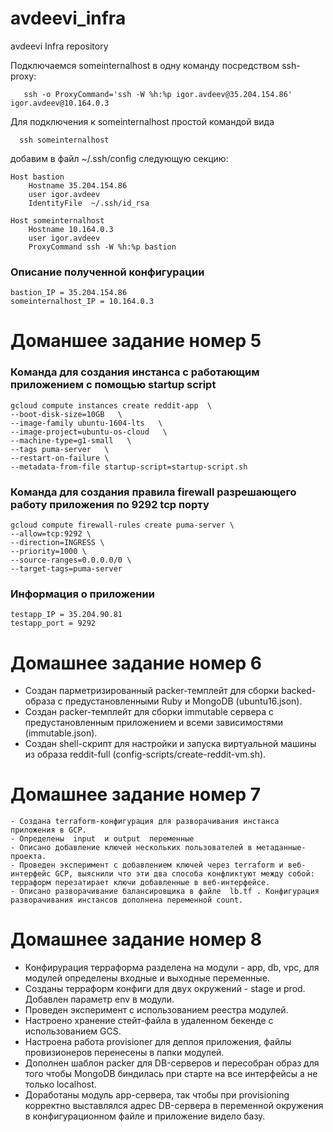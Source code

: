 # avdeevi_infra
avdeevi Infra repository

 Подключаемся someinternalhost  в одну команду посредством  ssh-proxy:
```
   ssh -o ProxyCommand='ssh -W %h:%p igor.avdeev@35.204.154.86' igor.avdeev@10.164.0.3
```
 Для подключения к someinternalhost  простой командой вида 

```
  ssh someinternalhost
```

добавим в файл ~/.ssh/config следующую секцию:

```
Host bastion
    Hostname 35.204.154.86
    user igor.avdeev
    IdentityFile  ~/.ssh/id_rsa

Host someinternalhost
    Hostname 10.164.0.3
    user igor.avdeev
    ProxyCommand ssh -W %h:%p bastion       
```

### Описание полученной конфигурации
```
bastion_IP = 35.204.154.86
someinternalhost_IP = 10.164.0.3 
```

# Доманшее задание номер 5
### Команда для создания  инстанса с работающим приложением с помощью  startup script

```
gcloud compute instances create reddit-app  \
--boot-disk-size=10GB   \
--image-family ubuntu-1604-lts   \
--image-project=ubuntu-os-cloud   \
--machine-type=g1-small   \
--tags puma-server   \
--restart-on-failure \
--metadata-from-file startup-script=startup-script.sh
```
### Команда для создания правила firewall разрешающего работу приложения по 9292 tcp порту

```
gcloud compute firewall-rules create puma-server \
--allow=tcp:9292 \
--direction=INGRESS \
--priority=1000 \
--source-ranges=0.0.0.0/0 \
--target-tags=puma-server 
```
### Информация о приложении 
```
testapp_IP = 35.204.90.81
testapp_port = 9292 
```

# Домашнее задание номер 6

 - Создан парметризированный packer-темплейт для сборки backed-образа с предустановленными  Ruby и MongoDB (ubuntu16.json). 
 - Создан packer-темплейт для сборки immutable сервера с предустановленным приложением и всеми зависимостями (immutable.json).
 - Создан shell-скрипт для настройки и запуска виртуальной машины из образа reddit-full (config-scripts/create-reddit-vm.sh).  

# Домашнее задание номер 7

    - Создана terraform-конфигурация для разворачивания инстанса приложения в GCP. 
    - Определены  input  и output  переменные
    - Описано добавление ключей нескольких пользователей в метаданные-проекта.
    - Проведен эксперимент с добавлением ключей через terraform и веб-интерфейс GCP, выяснили что эти два способа конфликтуют между собой: терраформ перезатирает ключи добавленные в веб-интерфейсе. 
    - Описано разворачивание балансировщика в файле  lb.tf . Конфигурация разворачивания инстансов дополнена переменной count.


# Домашнее задание номер 8
 - Конфирурация терраформа разделена на модули -  app, db, vpc, для модулей определены входные и выходные переменные. 
 - Созданы терраформ конфиги для двух окружений  - stage и prod. Добавлен параметр  env  в модули. 
 - Проведен эксперимент с использованием реестра модулей. 
 - Настроено хранение стейт-файла в удаленном бекенде с использованием GCS.
 - Настроена работа provisioner для деплоя приложения, файлы  провизионеров перенесены в папки модулей.
 - Дополнен шаблон packer для DB-серверов  и пересобран образ для того чтобы  MongoDB биндилась при старте на все интерфейсы а не только localhost.
 - Доработаны модуль  app-сервера, так чтобы при provisioning корректно выставлялcя адрес DB-сервера в переменной окружения в конфигурационном файле и приложение видело базу. 
  
